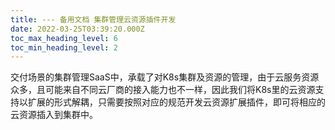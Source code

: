 ```yaml
---
title: --- 备用文档 集群管理云资源插件开发
date: 2022-03-25T03:39:20.000Z
toc_max_heading_level: 6
toc_min_heading_level: 2
---
```


交付场景的集群管理SaaS中，承载了对K8s集群及资源的管理，由于云服务资源众多，且可能来自不同云厂商的接入能力也不一样，因此我们将K8s里的云资源支持以扩展的形式解耦，只需要按照对应的规范开发云资源扩展插件，即可将相应的云资源插入到集群中。
